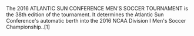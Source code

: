 The 2016 ATLANTIC SUN CONFERENCE MEN'S SOCCER TOURNAMENT is the 38th edition of the tournament. It determines the Atlantic Sun Conference's automatic berth into the 2016 NCAA Division I Men's Soccer Championship..[1]
